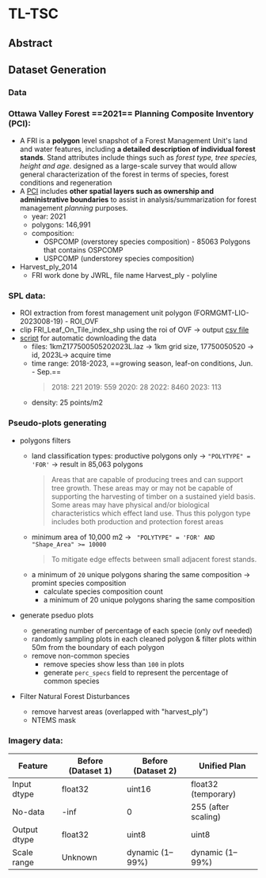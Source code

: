 # TL-TSC
## Abstract
## Dataset Generation
### Data
### Ottawa Valley Forest ==2021== Planning Composite Inventory (PCI):
- A FRI is a **polygon** level snapshot of a Forest Management Unit's land and water features, including **a detailed description of individual forest stands**. Stand attributes include things such as *forest type, tree species, height and age*.  designed as a large-scale survey that would allow general characterization of the forest in terms of species, forest conditions and regeneration
- A [PCI](!https://library.mcmaster.ca/maps/geospatial/forest-resources-planning-composite-inventory-fri-pci#:~:text=A%20planning%20composite%20inventory%20includes,for%20forest%20management%20planning%20purposes) includes **other spatial layers such as ownership and administrative boundaries** to assist in analysis/summarization for forest management *planning* purposes. 
  - year: 2021
  - polygons: 146,991
  - composition: 
    - OSPCOMP (overstorey species composition) - 85063 Polygons that contains OSPCOMP
    - USPCOMP (understorey species composition) 
- Harvest_ply_2014
  - FRI work done by JWRL, file name Harvest_ply - polyline

### SPL data:
- ROI extraction from forest management unit polygon (FORMGMT-LIO-2023008-19) - ROI_OVF
- clip FRI_Leaf_On_Tile_index_shp using the roi of OVF -> output [csv file](./data_processing/FRI_Tile_Index_OVF.csv)
- [script](./data_processing/download_SPL.py) for automatic downloading the data
  - files: 1kmZ177500505202023L.laz -> 1km grid size, 17750050520 -> id, 2023L-> acquire time
  - time range: 2018-2023, ==growing season, leaf-on conditions, Jun. - Sep.==
    > 2018: 221
    > 2019: 559
    > 2020: 28
    > 2022: 8460
    > 2023: 113
  - density: 25 points/m2

### Pseudo-plots generating
- polygons filters
  - land classification types: productive polygons only -> `"POLYTYPE" = 'FOR'` -> result in 85,063 polygons
      > Areas that are capable of producing trees and can support tree growth. These areas may or may not be capable of supporting the harvesting of timber on a sustained yield basis. Some areas may have physical and/or biological characteristics which effect land use. Thus this polygon type includes both production and protection forest areas
  - minimum area of 10,000 m2 -> ` "POLYTYPE" = 'FOR' AND  "Shape_Area" >= 10000`
      > To mitigate edge effects between small adjacent forest stands.
  - a minimum of `20` unique polygons sharing the same composition -> promint species composition
    - calculate species composition count
    - a minimum of 20 unique polygons sharing the same composition

- generate pseduo plots
  - generating number of percentage of each specie (only ovf needed)
  - randomly sampling plots in each cleaned polygon & filter plots within 50m from the boundary of each polygon
  - remove non-common species
    - remove species show less than `100` in plots
    - generate `perc_specs` field to represent the percentage of common species

- Filter Natural Forest Disturbances
  - remove harvest areas (overlapped with "harvest_ply")
  - NTEMS mask

### Imagery data:
| **Feature**     | **Before (Dataset 1)** | **Before (Dataset 2)** | **Unified Plan**        |
|------------------|------------------------|--------------------------|---------------------------|
| Input dtype       | float32                | uint16                   | float32 (temporary)       |
| No-data           | -inf                   | 0                        | 255 (after scaling)       |
| Output dtype      | float32                | uint8                    | uint8                     |
| Scale range       | Unknown                | dynamic (1–99%)          | dynamic (1–99%)           |

